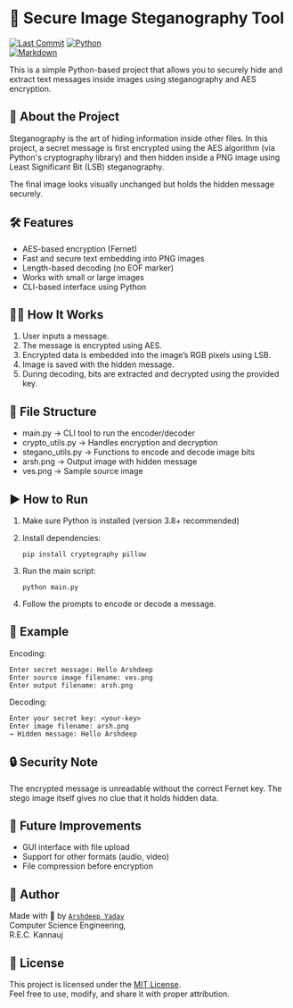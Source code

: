 # 🔐 Secure Image Steganography Tool
[![Last Commit](https://img.shields.io/github/last-commit/arshdeepyadavofficial/Brain-Tumor-Detection-And-Classification.svg)](https://github.com/arshdeepyadavofficial/Brain-Tumor-Detection-And-Classification/commits/)
[![Python](https://img.shields.io/badge/Python-3.x-blue?logo=python)](https://www.python.org/)
<br>
[![Markdown](https://img.shields.io/badge/Markdown-000000?logo=markdown&logoColor=white)](https://commonmark.org/help/)
<br>

This is a simple Python-based project that allows you to securely hide and extract text messages inside images using steganography and AES encryption.

## 📌 About the Project

Steganography is the art of hiding information inside other files. In this project, a secret message is first encrypted using the AES algorithm (via Python's cryptography library) and then hidden inside a PNG image using Least Significant Bit (LSB) steganography.

The final image looks visually unchanged but holds the hidden message securely.

## 🛠 Features

- AES-based encryption (Fernet)
- Fast and secure text embedding into PNG images
- Length-based decoding (no EOF marker)
- Works with small or large images
- CLI-based interface using Python

## 🧑‍💻 How It Works

1. User inputs a message.
2. The message is encrypted using AES.
3. Encrypted data is embedded into the image’s RGB pixels using LSB.
4. Image is saved with the hidden message.
5. During decoding, bits are extracted and decrypted using the provided key.

## 📁 File Structure

- main.py → CLI tool to run the encoder/decoder
- crypto_utils.py → Handles encryption and decryption
- stegano_utils.py → Functions to encode and decode image bits
- arsh.png → Output image with hidden message
- ves.png → Sample source image

## ▶️ How to Run

1. Make sure Python is installed (version 3.8+ recommended)
2. Install dependencies:

   ```
   pip install cryptography pillow
   ```

3. Run the main script:

   ```
   python main.py
   ```

4. Follow the prompts to encode or decode a message.

## 💬 Example

Encoding:

```
Enter secret message: Hello Arshdeep
Enter source image filename: ves.png
Enter output filename: arsh.png
```

Decoding:

```
Enter your secret key: <your-key>
Enter image filename: arsh.png
→ Hidden message: Hello Arshdeep
```

## 🔒 Security Note

The encrypted message is unreadable without the correct Fernet key. The stego image itself gives no clue that it holds hidden data.

## 🏁 Future Improvements

- GUI interface with file upload
- Support for other formats (audio, video)
- File compression before encryption

## 👤 Author

Made with 🖤 by [`Arshdeep Yadav`](https://github.com/arshdeepyadavofficial)  
Computer Science Engineering,<br>
R.E.C. Kannauj

## 📄 License

This project is licensed under the [MIT License](LICENSE).  
Feel free to use, modify, and share it with proper attribution.

